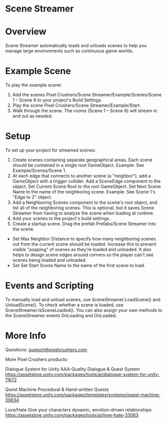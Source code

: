 # Scene Streamer

# Overview
Scene Streamer automatically loads and unloads scenes to help you manage large environments
such as continuous game worlds.

# Example Scene
To play the example scene:
1. Add the scenes Pixel Crushers/Scene Streamer/Example/Scenes/Scene 1 – Scene 6 to your project's Build Settings.
2. Play the scene Pixel Crushers/Scene Streamer/Example/Start. 
3. Walk through the scene. The rooms (Scene 1 – Scene 6) will stream in and out as needed.

# Setup
To set up your project for streamed scenes:
1. Create scenes containing separate geographical areas. Each scene should be contained in a single root GameObject.
Example: See Example/Scenes/Scene 1.
2. At each edge that connects to another scene (a "neighbor"), add a GameObject with a trigger collider. Add a SceneEdge component to the object. Set Current Scene Root to the
root GameObject. Set Next Scene Name to the name of the neighboring scene.
Example: See Scene 1's "Edge to 2" object.
3. Add a Neighboring Scenes component to the scene's root object, and list all of the neighboring scenes. This is optional, but it saves Scene Streamer from having to analyze
the scene when loading at runtime.
4. Add your scenes to the project's build settings.
5. Create a startup scene. Drag the prefab Prefabs/Scene Streamer into the scene. 
  - Set Max Neighbor Distance to specify how many neighboring scenes out from the current scene should be loaded. Increase this to prevent visible "popping" of scenes as they're loaded and unloaded. It also helps to design scene edges around corners so the player can't see scenes being loaded and unloaded.
  - Set Set Start Scene Name to the name of the first scene to load.

# Events and Scripting
To manually load and unload scenes, use SceneStreamer.LoadScene() and UnloadScene().
To check whether a scene is loaded, use SceneStreamer.IsSceneLoaded().
You can also assign your own methods to the SceneStreamer events OnLoading and OnLoaded.

# More Info

Questions: support@pixelcrushers.com

More Pixel Crushers products:

Dialogue System for Unity
AAA-Quality Dialogue & Quest System
https://assetstore.unity.com/packages/tools/ai/dialogue-system-for-unity-11672

Quest Machine
Procedural & Hand-written Quests
https://assetstore.unity.com/packages/templates/systems/quest-machine-39834

Love/Hate
Give your characters dynamic, emotion-driven relationships
https://assetstore.unity.com/packages/tools/ai/love-hate-33063


